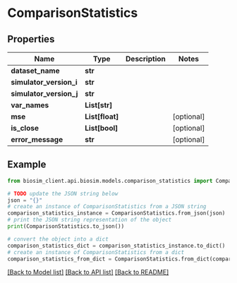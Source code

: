 # ComparisonStatistics

## Properties

| Name                    | Type            | Description | Notes      |
| ----------------------- | --------------- | ----------- | ---------- |
| **dataset_name**        | **str**         |             |
| **simulator_version_i** | **str**         |             |
| **simulator_version_j** | **str**         |             |
| **var_names**           | **List[str]**   |             |
| **mse**                 | **List[float]** |             | [optional] |
| **is_close**            | **List[bool]**  |             | [optional] |
| **error_message**       | **str**         |             | [optional] |

## Example

```python
from biosim_client.api.biosim.models.comparison_statistics import ComparisonStatistics

# TODO update the JSON string below
json = "{}"
# create an instance of ComparisonStatistics from a JSON string
comparison_statistics_instance = ComparisonStatistics.from_json(json)
# print the JSON string representation of the object
print(ComparisonStatistics.to_json())

# convert the object into a dict
comparison_statistics_dict = comparison_statistics_instance.to_dict()
# create an instance of ComparisonStatistics from a dict
comparison_statistics_from_dict = ComparisonStatistics.from_dict(comparison_statistics_dict)
```

[[Back to Model list]](../README.md#documentation-for-models) [[Back to API list]](../README.md#documentation-for-api-endpoints) [[Back to README]](../README.md)
